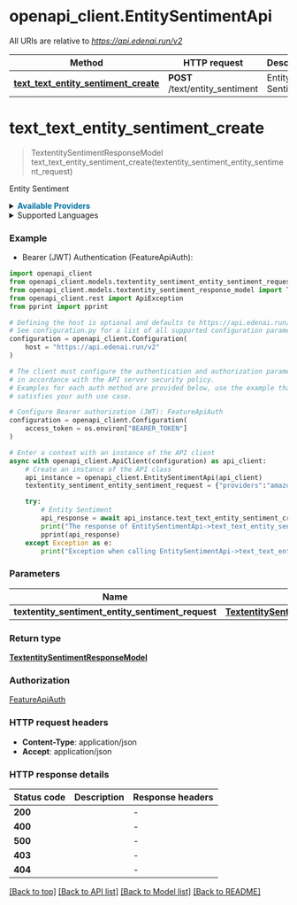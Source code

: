 # openapi_client.EntitySentimentApi

All URIs are relative to *https://api.edenai.run/v2*

Method | HTTP request | Description
------------- | ------------- | -------------
[**text_text_entity_sentiment_create**](EntitySentimentApi.md#text_text_entity_sentiment_create) | **POST** /text/entity_sentiment | Entity Sentiment


# **text_text_entity_sentiment_create**
> TextentitySentimentResponseModel text_text_entity_sentiment_create(textentity_sentiment_entity_sentiment_request)

Entity Sentiment

<details><summary><strong style='color: #0072a3; cursor: pointer'>Available Providers</strong></summary>    |Provider|Version|Price|Billing unit| |----|-------|-----|------------| |**amazon**|`boto3 1.26.8`|1.0 (per 1000000 char)|300 char |**google**|`v1`|2.0 (per 1000000 char)|1000 char   </details>  <details><summary>Supported Languages</summary>      |Name|Value| |----|-----| |**English**|`en`| |**Japanese**|`ja`| |**Spanish**|`es`|  </details>

### Example

* Bearer (JWT) Authentication (FeatureApiAuth):

```python
import openapi_client
from openapi_client.models.textentity_sentiment_entity_sentiment_request import TextentitySentimentEntitySentimentRequest
from openapi_client.models.textentity_sentiment_response_model import TextentitySentimentResponseModel
from openapi_client.rest import ApiException
from pprint import pprint

# Defining the host is optional and defaults to https://api.edenai.run/v2
# See configuration.py for a list of all supported configuration parameters.
configuration = openapi_client.Configuration(
    host = "https://api.edenai.run/v2"
)

# The client must configure the authentication and authorization parameters
# in accordance with the API server security policy.
# Examples for each auth method are provided below, use the example that
# satisfies your auth use case.

# Configure Bearer authorization (JWT): FeatureApiAuth
configuration = openapi_client.Configuration(
    access_token = os.environ["BEARER_TOKEN"]
)

# Enter a context with an instance of the API client
async with openapi_client.ApiClient(configuration) as api_client:
    # Create an instance of the API class
    api_instance = openapi_client.EntitySentimentApi(api_client)
    textentity_sentiment_entity_sentiment_request = {"providers":"amazon,google","language":"en","text":"Overall I am satisfied with my experience at Amazon, but two areas of major improvement needed. First is the product reviews and pricing. There are thousands of positive reviews for so many items, and it's clear that the reviews are bogus or not really associated with that product. There needs to be a way to only view products sold by Amazon directly, because many market sellers way overprice items that can be purchased cheaper elsewhere (like Walmart, Target, etc). The second issue is they make it too difficult to get help when there's an issue with an order."} # TextentitySentimentEntitySentimentRequest | 

    try:
        # Entity Sentiment
        api_response = await api_instance.text_text_entity_sentiment_create(textentity_sentiment_entity_sentiment_request)
        print("The response of EntitySentimentApi->text_text_entity_sentiment_create:\n")
        pprint(api_response)
    except Exception as e:
        print("Exception when calling EntitySentimentApi->text_text_entity_sentiment_create: %s\n" % e)
```



### Parameters


Name | Type | Description  | Notes
------------- | ------------- | ------------- | -------------
 **textentity_sentiment_entity_sentiment_request** | [**TextentitySentimentEntitySentimentRequest**](TextentitySentimentEntitySentimentRequest.md)|  | 

### Return type

[**TextentitySentimentResponseModel**](TextentitySentimentResponseModel.md)

### Authorization

[FeatureApiAuth](../README.md#FeatureApiAuth)

### HTTP request headers

 - **Content-Type**: application/json
 - **Accept**: application/json

### HTTP response details

| Status code | Description | Response headers |
|-------------|-------------|------------------|
**200** |  |  -  |
**400** |  |  -  |
**500** |  |  -  |
**403** |  |  -  |
**404** |  |  -  |

[[Back to top]](#) [[Back to API list]](../README.md#documentation-for-api-endpoints) [[Back to Model list]](../README.md#documentation-for-models) [[Back to README]](../README.md)

